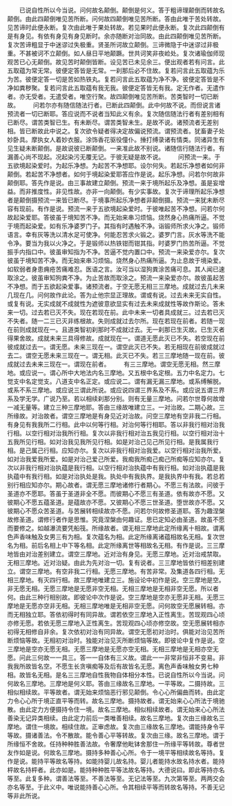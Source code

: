 <!-- { "loadSidebar": true } -->
　　已说自性所以今当说。问何故名颠倒。颠倒是何义。答于粗谛理颠倒而转故名颠倒。由此四颠倒唯见苦所断。问何故四颠倒唯见苦所断。答由此唯于苦处转故。见苦谛时此便永断。复次由此唯于果处转故。若见果时此便永断。复次此四颠倒有是有身见。有依有身见有身见断时。余亦随断对治同故。由此四颠倒唯见苦所断。复次苦谛粗显于中迷谬过失极重。贤圣所诃故立颠倒。三谛微隐于中迷谬过非极重。不甚被诃不立颠倒。如人昼日平地颠蹶。世共诃笑非夜崄处。复次诸瑜伽师现观苦已心无颠倒。故见苦时颠倒皆断。设见苦已未见余三。便出观者若有问言。此五取蕴为常无常。彼便定答皆是无常。一刹那后必不住故。复若问言此五取蕴为乐为苦。彼便定答一切是苦如热铁丸。复若问言此五取蕴为净不净。彼便定答皆是不净如粪秽聚。复若问言此五取蕴有我无我。彼便定答皆无有我。定无作者。无遣作者。亦无受者。无遣受者。唯空行聚。故四颠倒唯见苦所断。苦类智时一切已断故。
　　问若尔亦有随信随法行者。已断此四颠倒。此中何故不说。而但说言诸预流者一切已断耶。答应说而不说者当知此义有余。复次随信随法行者有差别相有已断尽。谓苦类智已生。有未断尽。谓苦类智未生。是故不说。诸预流者无差别相。皆已断故此中说之。复次欲令疑者得决定故偏说预流。谓预流者。犹畜妻子处妙卧具。摩执女人着妙衣服。涂饰香花驱役僮仆。捶打缚录诸有情类。同诸异生有见生疑未断颠倒。是故说彼已断颠倒。一来准此故不别说。诸随信行随法行者。有漏善心尚不现起。况起染污无覆无记。于彼无疑是故不说。
　　问预流一来。于五欲境起染爱时。为起乐净想。为起苦不净想耶。设尔何失。若起乐净想者如何非颠倒。若起苦不净想者。如何于境起染爱耶答应作是说。起乐净想。问若尔何故非颠倒耶。答先作是说。由三事故建立颠倒。预流一来于境所起乐及净想。虽是妄增益。而非推度性。非见性故。亦非一向颠倒。有少实事故。复次于谛理所起乐净想者是颠倒摄预流一来皆已断尽。于境事所起乐净想者非颠倒摄。预流一来犹未断尽容有现前。有作是说。预流一来于五欲境起染爱时。于彼唯起苦不净想。问若尔何故起染爱耶。答彼虽于境知苦不净。而无始来串习烦恼。烧然身心热痛所逼。不觉于境而起染爱。如有乐净婆罗门子。其指有时遇触不净。诣锻师所求火净之。锻师语言。幸有灰等洗以清水足可使净。何能忍苦求火锻之。婆罗门言。灰水等洗不能令净。要当为我以火净之。于是锻师以热铁钳而钳其指。时婆罗门热苦所逼。不觉振手内指口中。彼虽审知指为不净。苦逼不觉内置口中。预流一来染爱亦尔。复次彼虽于境知苦不净。而无始来串习烦恼。烧然身心热痛所逼。为止息故于境染爱。如软弱者身患痈疮苦痛难忍。医语之言。汝可当以湿狗粪涂苦痛可息。其人闻已速取涂之。彼虽审知狗粪不净。为止苦故而取涂之。预流一来染爱亦尔。故彼虽起苦不净想。而于五欲起染爱事。诸预流者。于空无愿无相三三摩地。成就过去几未来几现在几。问何故作此论。答为止他宗显正理故。谓或有说。过去未来无实自性。或复有说。无实成就不成就性为遮彼意欲显实有过去未来成就性等故作斯论。答未来一切。过去若已灭不失。现在若现在前。此中未来一切者具成就三。过去若已灭不失者。随一二三已灭非练根故。失则成就过去尔所。现在若现在前者。若随一现在前则成就现在一。且道类智初刹那时不成就过去。无一刹那已生灭故。已生灭者得果舍故。成就未来三具得修故。成就现在一。谓道无愿此灭已不失。若空现在前彼成就过去一。谓无愿。未来三现在一。谓空此灭已不失。若无相现在前彼成就过去二。谓空无愿未来三现在一。谓无相。此灭已不失。若三三摩地随一现在前。彼成就过去未来三现在一。谓现在前者。
　　有三三摩地。谓空无愿无相。然三摩地。或应说一。谓心所中大地法内名三摩地。又五根中名定根。五力中名定力。七觉支中名定觉支。八道支中名正定。或应说二。谓有漏无漏三摩地。或系缚解脱。或系不系三摩地。或应说三谓此所说。或应说四谓三界系及不系。或应说五谓三界系及学无学。广说乃至。若以相续刹那分别。则有无量三摩地。问若尔世尊何故增一减无量等。建立三种三摩地耶。答由三缘故唯建立三。一对治故。二期心故。三所缘故。对治故者。谓空三摩地是有身见近对治故。问空三摩地有空非我二行相。有身见有我我所二行相。此中以何等行相。对治何等行相耶。答以非我行相对治我行相。以空行相对治我所行相。复次以非我行相对治五我见行相。以空行相对治十五我所见行相。如对治我见我所见行相。如是对治己见己所见行相。是我属我行相。是己属己行相。应知亦尔。复次以非我行相对治我爱。以空行相对治我所爱。如对治我爱我所爱。如是对治己爱己所爱。我痴我所痴己痴己所痴等应知亦尔。复次以非我行相对治执蕴是我行相。以空行相对治执蕴中有我行相。如对治执蕴是我执蕴中有我行相。如是对治执处是我。执处中有我执界。是我执界中有我。若总若别行相应知亦尔。期心故者。谓无愿三摩地诸修行者期心。不愿三有法故。问彼于圣道亦不愿耶。答虽于圣道非全不愿。而彼期心不愿三有圣道。依有故亦不愿。又彼期心不愿五蕴圣道。是蕴故亦不愿。又彼期心不愿三世圣道。堕世故亦不愿。又彼期心不愿众苦圣道。与苦展转相续故亦不愿。问若尔何故修圣道耶。答为趣涅槃故修圣道。谓修行者作是思惟。究竟涅槃由何趣证。思已定知必由圣道。故虽不愿而要修之。如越瀑流要凭船筏。所缘故者。谓无相三摩地此定所缘离十相故。谓离色声香味触及女男三有为相。复次蕴名为相。此定所缘离诸蕴相故名无相。复次世名为相。前后名相上中下等名相。此定所缘离世等相故名无相。有作是说。三三摩地皆由对治差别建立。谓空三摩地。近对治有身见。无愿三摩地。近对治戒禁取。无相三摩地。近对治疑。由此为先对治一切。复有说者。三三摩地皆依行相差别建立。谓空三摩地。有空非我二行相。无愿三摩地。有苦非常。及集道各四行相。无相三摩地。有灭四行相。故三摩地唯建立三。施设论中初作是说。空三摩地是空。非无愿无相。无愿三摩地是无愿非空无相。无相三摩地是无相非空无愿。所以者何。由此三种行相别故。即彼论中次作是说。空三摩地是空亦无愿非无相。无愿三摩地是无愿亦空非无相。无相三摩地唯是无相非空无愿。问何故空无愿展转相。亦而无相独立耶。答依初得时有同异故。谓若依空三摩地入正性离生。苦现观四心顷亦修无愿。若依无愿三摩地入正性离生。苦现观四心顷亦修空故。空无愿展转相亦初得无相修自非余。复次依初对治有同异故。谓空无愿初对治时。俱能对治见苦所断烦恼等故。无相初对治时。独能对治见灭所断烦恼等故。即彼论中复作是说。空三摩地是空亦无愿无相。无愿三摩地是无愿亦空无相。无相三摩地是无相亦空无愿。问此三何故一一具三。答一一自体有三义故。谓此一一非常非恒非不变易。非我我所故皆名空。不愿生长贪嗔痴等及后有故皆名无愿。离色声香味触女男七种相。故皆名无相。是名三三摩地自性我物自体相分本性。已说自性所以今当说。问何故名三摩地。三摩地是何义耶。答由三缘故名三摩地。一平等故。二摄持故。三相似相续故。平等故者。谓无始来烦恼恶行邪见颠倒。令心心所偏曲而转。由此定力令心心所于境正直平等而转。故名三摩地。摄持故者。谓无始来心心所法于境驰散。由此定力方便摄持令住一境。故名三摩地。相似相续故者。谓无始来心心所法善染无记异类相续。由此定力前后一类唯善相续。故名三摩地。复次由三缘故名三摩地。谓住一境故。相续住故。正审虑故。复次由三缘故名三摩地。谓能持身令平等故。摄诸善法。令不散故。能令善心平等转故。复次由三缘。故名三摩地。谓于所缘恒不舍故。任持种种胜善法故。令奢摩他毗钵舍那住一所缘平等转故。尊者世友作如是说。何故名三摩地。摄持多种善心心所。令于一境平等相续故名等持。复作是说。能持平等故名等持。如能持婴儿故名持。婴儿者能持水故名持水者。能持枰故名持枰者。此亦如是。能持种种胜平等法故名等持。大德说曰。即此等持亦名等至。此复多种。谓善法等至。不善法等至。无记法等至。九次第等至。两两交会亦名等至。于此义中。唯说能持善心心所。令其相续平等而转故名等持。不善无记等非此所说。
